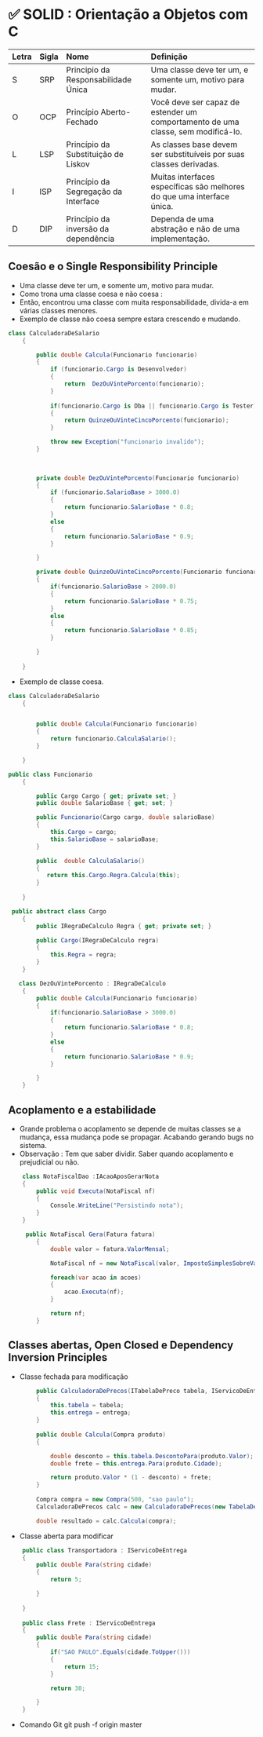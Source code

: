 # ✅ SOLID : Orientação a Objetos com C #
| Letra  |  Sigla |  Nome  | Definição |
| :------------ | :------------ | :------------ |  :------------ |
| S |  SRP  |  	Principio da Responsabilidade Única  |  Uma classe deve ter um, e somente um, motivo para mudar. |
| O  | OCP |  Princípio Aberto-Fechado |  Você deve ser capaz de estender um comportamento de uma classe, sem modificá-lo. |
| L  |  LSP  |  Princípio da Substituição de Liskov  | As classes base devem ser substituíveis por suas classes derivadas. |
| I  |  ISP  |  Princípio da Segregação da Interface  | Muitas interfaces específicas são melhores do que uma interface única. |
| D |  DIP  |  Princípio da inversão da dependência  | Dependa de uma abstração e não de uma implementação. |


##  Coesão e o Single Responsibility Principle

- Uma classe deve ter um, e somente um, motivo para mudar.
-  Como trona uma classe coesa e não coesa :
 - Então, encontrou uma classe com muita responsabilidade, divida-a em várias classes menores.
- Exemplo de classe não coesa sempre estara crescendo e mudando.
```csharp
class CalculadoraDeSalario
    {  

        public double Calcula(Funcionario funcionario)
        {
            if (funcionario.Cargo is Desenvolvedor)
            {
                return  DezOuVintePorcento(funcionario);
            }
            
            if(funcionario.Cargo is Dba || funcionario.Cargo is Tester)
            {
                return QuinzeOuVinteCincoPorcento(funcionario);
            }

            throw new Exception("funcionario invalido");
        }

       
       
        private double DezOuVintePorcento(Funcionario funcionario)
        {
            if (funcionario.SalarioBase > 3000.0)
            {
                return funcionario.SalarioBase * 0.8;
            }
            else
            {
                return funcionario.SalarioBase * 0.9;
            }

        }

        private double QuinzeOuVinteCincoPorcento(Funcionario funcionario)
        {
            if(funcionario.SalarioBase > 2000.0)
            {
                return funcionario.SalarioBase * 0.75;
            }
            else
            {
                return funcionario.SalarioBase * 0.85;
            }

        }
      
    }
```

- Exemplo de classe  coesa.
```csharp
class CalculadoraDeSalario
    {


        public double Calcula(Funcionario funcionario)
        {
            return funcionario.CalculaSalario();
        }

    }
```

```csharp
public class Funcionario
    {

        public Cargo Cargo { get; private set; }
        public double SalarioBase { get; set; }

        public Funcionario(Cargo cargo, double salarioBase)
        {
            this.Cargo = cargo;
            this.SalarioBase = salarioBase;
        }

        public  double CalculaSalario()
        {
           return this.Cargo.Regra.Calcula(this);
        }
        
    }
```

```csharp
 public abstract class Cargo
    {
        public IRegraDeCalculo Regra { get; private set; }

        public Cargo(IRegraDeCalculo regra)
        {
            this.Regra = regra;
        }
    }
```

```csharp
   class DezOuVintePorcento : IRegraDeCalculo
    {
        public double Calcula(Funcionario funcionario)
        {
            if(funcionario.SalarioBase > 3000.0)
            {
                return funcionario.SalarioBase * 0.8;
            }
            else
            {
                return funcionario.SalarioBase * 0.9;
            }

        }
    }
```

## Acoplamento e a estabilidade

- Grande problema o acoplamento se depende de muitas classes se a mudança, essa mudança pode se propagar. Acabando gerando bugs no sistema.
- Observação : Tem que saber dividir. Saber quando acoplamento e prejudicial ou não.

```csharp
    class NotaFiscalDao :IAcaoAposGerarNota
    {
        public void Executa(NotaFiscal nf)
        {
            Console.WriteLine("Persistindo nota");
        }
    }
```


```csharp
     public NotaFiscal Gera(Fatura fatura)
        {
            double valor = fatura.ValorMensal;

            NotaFiscal nf = new NotaFiscal(valor, ImpostoSimplesSobreValor(valor));

            foreach(var acao in acoes)
            {
                acao.Executa(nf);
            }

            return nf;
        }
```

## Classes abertas, Open Closed e Dependency Inversion Principles

- Classe fechada para modificação
```csharp
		public CalculadoraDePrecos(ITabelaDePreco tabela, IServicoDeEntrega entrega)
		{
			this.tabela = tabela;
			this.entrega = entrega;
		}
		
		public double Calcula(Compra produto)
        {

            double desconto = this.tabela.DescontoPara(produto.Valor);
            double frete = this.entrega.Para(produto.Cidade);

            return produto.Valor * (1 - desconto) + frete;
        }
		
		Compra compra = new Compra(500, "sao paulo");
		CalculadoraDePrecos calc = new CalculadoraDePrecos(new TabelaDePrecoPadrao(), new Transportadora());

		double resultado = calc.Calcula(compra);
```

- Classe aberta para modificar
```csharp
    public class Transportadora : IServicoDeEntrega
    {
        public double Para(string cidade)
        {
            return 5;

        }
        
    }
	
    public class Frete : IServicoDeEntrega
    {
        public double Para(string cidade)
        {
            if("SAO PAULO".Equals(cidade.ToUpper()))
            {
                return 15;
            }

            return 30;

        }
    }
```



- Comando Git 
git push -f origin master